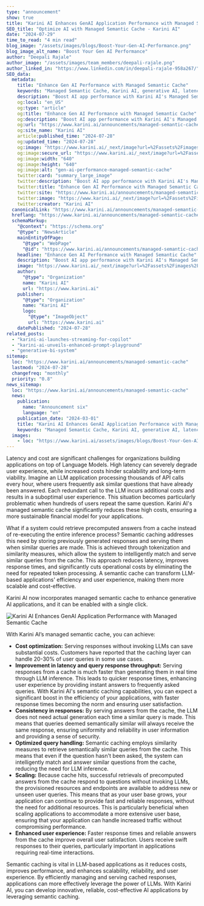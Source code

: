 ```yaml
---
type: "announcement"
show: true
title: "Karini AI Enhances GenAI Application Performance with Managed Semantic Cache"
SEO_title: "Optimize AI with Managed Semantic Cache - Karini AI"
date: "2024-07-29"
time_to_read: "4 min read"
blog_image: "/assets/images/blogs/Boost-Your-Gen-AI-Performance.png"
blog_image_alt_name: "Boost Your Gen AI Performance"
author: "Deepali Rajale"
author_image: "/assets/images/team_members/deepali-rajale.png"
author_linked_in: "https://www.linkedin.com/in/deepali-rajale-958a267/"
SEO_data:
  metadata:
    title: "Enhance Gen AI Performance with Managed Semantic Cache"
    keywords: "Managed Semantic Cache, Karini AI, generative AI, latency reduction, cost optimization, LLM applications, AI performance"
    description: "Boost AI app performance with Karini AI's Managed Semantic Cache. Reduce latency, cut costs, and enhance user experience. Learn more about our advanced caching solutions."
    og:local: "en_US"
    og:type: "article"
    og:title: "Enhance Gen AI Performance with Managed Semantic Cache"
    og:description: "Boost AI app performance with Karini AI's Managed Semantic Cache. Reduce latency, cut costs, and enhance user experience. Learn more about our advanced caching solutions."
    og:url: "https://www.karini.ai/announcements/managed-semantic-cache"
    og:site_name: "Karini AI"
    article:published_time: "2024-07-28"
    og:updated_time: "2024-07-28"
    og:image: "https://www.karini.ai/_next/image?url=%2Fassets%2Fimages%2Fblogs%2FBoost-Your-Gen-AI-Performance.png&w=640&q=75"
    og:image:secure_url: "https://www.karini.ai/_next/image?url=%2Fassets%2Fimages%2Fblogs%2FBoost-Your-Gen-AI-Performance.png&w=640&q=75"
    og:image:width: "640"
    og:image:height: "640"
    og:image:alt: "gen-ai-performance-managed-semantic-cache"
    twitter:card: "summary_large_image"
    twitter:description: "Boost AI app performance with Karini AI's Managed Semantic Cache. Reduce latency, cut costs, and enhance user experience. Learn more about our advanced caching solutions."
    twitter:title: "Enhance Gen AI Performance with Managed Semantic Cache"
    twitter:site: "https://www.karini.ai/announcements/managed-semantic-cache"
    twitter:image: "https://www.karini.ai/_next/image?url=%2Fassets%2Fimages%2Fblogs%2FBoost-Your-Gen-AI-Performance.png&w=640&q=75"
    twitter:creator: "Karini AI"
  canonicalLink: "https://www.karini.ai/announcements/managed-semantic-cache"
  hreflang: "https://www.karini.ai/announcements/managed-semantic-cache"
  schemaMarkup:
    "@context": "https://schema.org"
    "@type": "NewsArticle"
    mainEntityOfPage:
      "@type": "WebPage"
      "@id": "https://www.karini.ai/announcements/managed-semantic-cache"
    headline: "Enhance Gen AI Performance with Managed Semantic Cache"
    description: "Boost AI app performance with Karini AI's Managed Semantic Cache. Reduce latency, cut costs, and enhance user experience. Learn more about our advanced caching solutions."
    image: "https://www.karini.ai/_next/image?url=%2Fassets%2Fimages%2Fblogs%2FBoost-Your-Gen-AI-Performance.png&w=640&q=75"
    author:
      "@type": "Organization"
      name: "Karini AI"
      url: "https://www.karini.ai"
    publisher:
      "@type": "Organization"
      name: "Karini AI"
      logo:
        "@type": "ImageObject"
        url: "https://www.karini.ai"
    datePublished: "2024-07-28"
related_posts:
  - "karini-ai-launches-streaming-for-copilot"
  - "karini-ai-unveils-enhanced-prompt-playground"
  - "generative-bi-system"
sitemap:
  loc: "https://www.karini.ai/announcements/managed-semantic-cache"
  lastmod: "2024-07-28"
  changefreq: "monthly"
  priority: "0.8"
news_sitemap:
  loc: "https://www.karini.ai/announcements/managed-semantic-cache"
  news:
    publication:
      name: "Announcement six"
      language: "en"
    publication_date: "2024-03-01"
    title: "Karini AI Enhances GenAI Application Performance with Managed Semantic Cache"
    keywords: "Managed Semantic Cache, Karini AI, generative AI, latency reduction, cost optimization, LLM applications, AI performance"
  images:
    - loc: "https://www.karini.ai/assets/images/blogs/Boost-Your-Gen-AI-Performance.png"
---
```


Latency and cost are significant challenges for organizations building applications on top of Language Models. High latency can severely degrade user experience, while increased costs hinder scalability and long-term viability. Imagine an LLM application processing thousands of API calls every hour, where users frequently ask similar questions that have already been answered. Each redundant call to the LLM incurs additional costs and results in a suboptimal user experience. This situation becomes particularly problematic when hundreds of users repeat the same question. Karini AI's managed semantic cache significantly reduces these high costs, ensuring a more sustainable financial model for your applications.

What if a system could retrieve precomputed answers from a cache instead of re-executing the entire inference process? Semantic caching addresses this need by storing previously generated responses and serving them when similar queries are made. This is achieved through tokenization and similarity measures, which allow the system to intelligently match and serve similar queries from the cache. This approach reduces latency, improves response times, and significantly cuts operational costs by eliminating the need for repeated token processing. A semantic cache can transform LLM-based applications' efficiency and user experience, making them more scalable and cost-effective.

Karini AI now incorporates managed semantic cache to enhance generative AI applications, and it can be enabled with a single click.

![Karini AI Enhances GenAI Application Performance with Managed Semantic Cache](/assets/images/blogs/semantic_cache_drawio.png)

With Karini AI’s managed semantic cache, you can achieve:

- **Cost optimization:** Serving responses without invoking LLMs can save substantial costs. Customers have reported that the caching layer can handle 20-30% of user queries in some use cases.
- **Improvement in latency and query response throughput:** Serving responses from a cache is much faster than generating them in real time through LLM inference. This leads to quicker response times, enhancing user experience by providing instant answers to frequently asked queries. With Karini AI's semantic caching capabilities, you can expect a significant boost in the efficiency of your applications, with faster response times becoming the norm and ensuring user satisfaction.
- **Consistency in responses:** By serving answers from the cache, the LLM does not need actual generation each time a similar query is made. This means that queries deemed semantically similar will always receive the same response, ensuring uniformity and reliability in user information and providing a sense of security.
- **Optimized query handling:** Semantic caching employs similarity measures to retrieve semantically similar queries from the cache. This means that even if the question hasn't been asked, the system can intelligently match and answer similar questions from the cache, reducing the need for LLM inference.
- **Scaling:** Because cache hits, successful retrievals of precomputed answers from the cache respond to questions without invoking LLMs, the provisioned resources and endpoints are available to address new or unseen user queries. This means that as your user base grows, your application can continue to provide fast and reliable responses, without the need for additional resources. This is particularly beneficial when scaling applications to accommodate a more extensive user base, ensuring that your application can handle increased traffic without compromising performance.
- **Enhanced user experience:** Faster response times and reliable answers from the cache improve overall user satisfaction. Users receive swift responses to their queries, particularly important in applications requiring real-time interactions.

Semantic caching is vital in LLM-based applications as it reduces costs, improves performance, and enhances scalability, reliability, and user experience. By efficiently managing and serving cached responses, applications can more effectively leverage the power of LLMs. With Karini AI, you can develop innovative, reliable, cost-effective AI applications by leveraging semantic caching.
